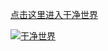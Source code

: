 [点击这里进入干净世界](https://gj.776898.xyz)

[![干净世界]([http://path/to/img.jpg](https://github.com/gjsj999/gjsj999/blob/main/git-ganjing.jpg?raw=true) "干净世界")](https://gj.776898.xyz)
